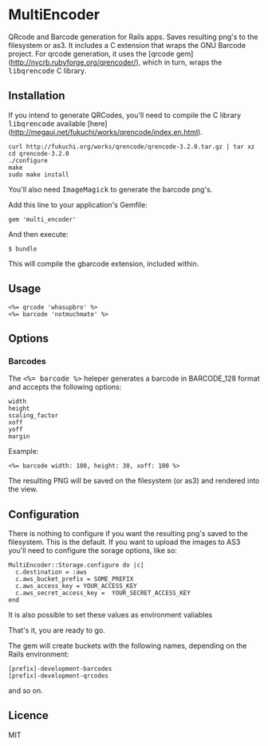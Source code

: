# MultiEncoder

QRcode and Barcode generation for Rails apps. Saves resulting png's to
the filesystem or as3. It includes a C extension that wraps the GNU
Barcode project. For qrcode generation, it uses the [qrcode gem] (http://nycrb.rubyforge.org/qrencoder/), which
in turn, wraps the <tt>libqrencode</tt> C library.

## Installation

If you intend to generate QRCodes, you'll need to compile the C library <tt>libqrencode</tt> available [here] (http://megaui.net/fukuchi/works/qrencode/index.en.html).

    curl http://fukuchi.org/works/qrencode/qrencode-3.2.0.tar.gz | tar xz
    cd qrencode-3.2.0
    ./configure
    make
    sudo make install

You'll also need <tt>ImageMagick</tt> to generate the barcode png's.

Add this line to your application's Gemfile:

    gem 'multi_encoder'

And then execute:

    $ bundle

This will compile the gbarcode extension, included within.

## Usage

    <%= qrcode 'whasupbro' %>
    <%= barcode 'notmuchmate' %>

## Options

### Barcodes

The <tt><%= barcode %></tt> heleper generates a barcode in BARCODE_128
format and accepts the following options:

    width
    height
    scaling_factor
    xoff
    yoff
    margin

Example:

    <%= barcode width: 100, height: 30, xoff: 100 %>

The resulting PNG will be saved on the filesystem (or as3) and rendered
into the view.

## Configuration

There is nothing to configure if you want the resulting png's saved to
the filesystem. This is the default. If you want to upload the images to
AS3 you'll need to configure the sorage options, like so:

    MultiEncoder::Storage.configure do |c|
      c.destination = :aws
      c.aws_bucket_prefix = SOME_PREFIX
      c.aws_access_key = YOUR_ACCESS_KEY
      c.aws_secret_access_key =  YOUR_SECRET_ACCESS_KEY
    end

It is also possible to set these values as environment valiables

That's it, you are ready to go.

The gem will create buckets with the following names, depending on the
Rails environment:

    [prefix]-development-barcodes
    [prefix]-development-qrcodes

and so on.

## Licence

MIT
